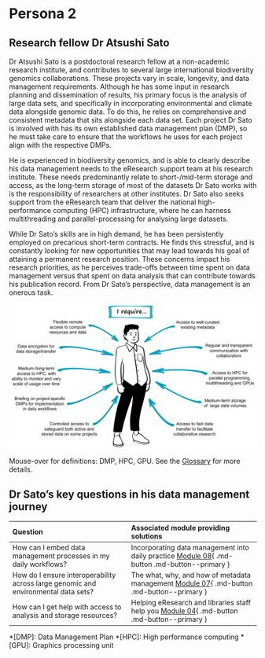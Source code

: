 # Persona 2

## Research fellow Dr Atsushi Sato

Dr Atsushi Sato is a postdoctoral research fellow at a non-academic research institute, and contributes to several large international biodiversity genomics collaborations. These projects vary in scale, longevity, and data management requirements. Although he has some input in research planning and dissemination of results, his primary focus is the analysis of large data sets, and specifically in incorporating environmental and climate data alongside genomic data. To do this, he relies on comprehensive and consistent metadata that sits alongside each data set. Each project Dr Sato is involved with has its own established data management plan (DMP), so he must take care to ensure that the workflows he uses for each project align with the respective DMPs. 

He is experienced in biodiversity genomics, and is able to clearly describe his data management needs to the eResearch support team at his research institute. These needs predominantly relate to short-/mid-term storage and access, as the long-term storage of most of the datasets Dr Sato works with is the responsibility of researchers at other institutes. Dr Sato also seeks support from the eResearch team that deliver the national high-performance computing (HPC) infrastructure, where he can harness multithreading and parallel-processing for analysing large datasets. 

While Dr Sato’s skills are in high demand, he has been persistently employed on precarious short-term contracts. He finds this stressful, and is constantly looking for new opportunities that may lead towards his goal of attaining a permanent research position. These concerns impact his research priorities, as he perceives trade-offs between time spent on data management versus that spent on data analysis that can contribute towards his publication record. From Dr Sato’s perspective, data management is an onerous task.

![The data management needs of postdoctoral researcher Dr Atsushi Sato](../figures/Persona2.png)

Mouse-over for definitions: DMP, HPC, GPU. See the [Glossary](https://genomicsaotearoa.github.io/data-management-resources/glossary/) for more details. 

## Dr Sato’s key questions in his data management journey

| Question | Associated module providing solutions | 
|:--|:--|
| How can I embed data management processes in my daily workflows? | Incorporating data management into daily practice [Module 08](https://genomicsaotearoa.github.io/data-management-resources/modules/module08/){ .md-button .md-button--primary } |
| How do I ensure interoperability across large genomic and environmental data sets? | The what, why, and how of metadata management [Module 07](https://genomicsaotearoa.github.io/data-management-resources/modules/module07/){ .md-button .md-button--primary } |
| How can I get help with access to analysis and storage resources? | Helping eResearch and libraries staff help you [Module 04](https://genomicsaotearoa.github.io/data-management-resources/modules/module04/){ .md-button .md-button--primary } |

*[DMP]: Data Management Plan
*[HPC]: High performance computing
*[GPU]: Graphics processing unit